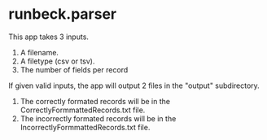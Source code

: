 # runbeck.parser

This app takes 3 inputs.

1. A filename.
2. A filetype (csv or tsv).
3. The number of fields per record

If given valid inputs, the app will output 2 files in the "output" subdirectory.

1. The correctly formated records will be in the CorrectlyFormmattedRecords.txt file.
2. The incorrectly formated records will be in the IncorrectlyFormmattedRecords.txt file.